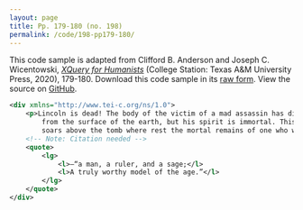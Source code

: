 ```yaml
---
layout: page
title: Pp. 179-180 (no. 198)
permalink: /code/198-pp179-180/
---
```


This code sample is adapted from Clifford B. Anderson and Joseph C. Wicentowski, 
[_XQuery for Humanists_](/) (College Station: Texas A&M University Press, 2020), 179-180. 
Download this code sample in its [raw form](/code/198-pp179-180/198-pp179-180.xml).
View the source on [GitHub](https://github.com/coding4humanists/xquery4humanists/blob/release/code/198-pp179-180/198-pp179-180.xml).

```xml
<div xmlns="http://www.tei-c.org/ns/1.0">
    <p>Lincoln is dead! The body of the victim of a mad assassin has disappeared
        from the surface of the earth, but his spirit is immortal. This spirit
        soars above the tomb where rest the mortal remains of one who was—</p>
    <!-- Note: Citation needed -->
    <quote>
        <lg>
            <l>—“a man, a ruler, and a sage;</l>
            <l>A truly worthy model of the age.”</l>
        </lg>
    </quote>
</div>
```  
